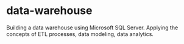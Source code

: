 # data-warehouse
Building a data warehouse using Microsoft SQL Server. Applying the concepts of ETL processes, data modeling, data analytics.
